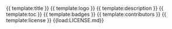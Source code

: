 {{ template:title }}
{{ template:logo }}
{{ template:description }}
{{ template:toc }}
{{ template:badges }}
{{ template:contributors }} 
{{ template:license }}
{{load:LICENSE.md}}
